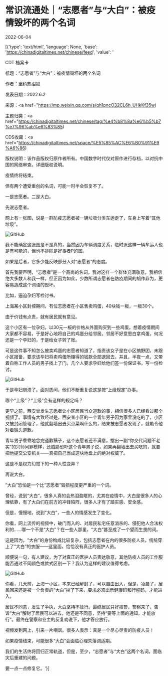# 常识流通处｜“志愿者”与“大白”：被疫情毁坏的两个名词

2022-06-04

[{'type': 'text/html', 'language': None, 'base': 'https://chinadigitaltimes.net/chinese/feed', 'value': '













CDT 档案卡

标题：“志愿者”与“大白”：被疫情毁坏的两个名词

作者：里约热泪奴

发表日期：2022.6.2

来源：<a href="https://mp.weixin.qq.com/s/qh1pncO32CL6h_UHkKf35w)

主题归类：<a href="https://chinadigitaltimes.net/chinese/tag/%e4%b8%8a%e6%b5%b7%e7%96%ab%e6%83%85)

CDS收藏：<a href="https://chinadigitaltimes.net/space/%E5%85%AC%E6%B0%91%E9%A6%86)

版权说明：该作品版权归原作者所有。中国数字时代仅对原作进行存档，以对抗中国的网络审查。详细版权说明。





疫情终将结束。

但有两个遭受重创的名词，可能一时半会恢复不了。

一是志愿者。二是大白。

先说志愿者。

网上有一张图，说是一群防疫志愿者被一辆垃圾分类车运走了，车身上写着“其他垃圾”。

![GitHub](https://chinadigitaltimes.net/chinese/files/2022/06/post-682558-629ab03d8448c.)

我不能确定这张图是不是真的，当然因为车辆调度关系，临时派这样一辆车运人也是有可能的，但也不排除是好事者P的图。

如果是后者，它多少能反映部分人对“志愿者”的态度。

首先我要声明，“志愿者”是一个高尚的名词，我对这样一个群体充满敬意。我相信绝大多数人和我一样，但正因为如此，少数所谓志愿者在防疫期间的胡作非为，更容易造成这个词语的毁坏。

比如，逼迫孕妇写检讨书。

上海某小区封控期间，有位志愿者在小区售卖鸡蛋，40块钱一板，一板30个。

由于价钱有点贵，就有居民就有意见。

这个小区有一位孕妇，以30元一板的价格从外面购买到一些鸡蛋。想着疫情期间大家都不容易，于是好心地将自己的鸡蛋分给邻居。邻居不好意思白拿鸡蛋，何况还是一个孕妇的，于是给女子转了账。

可是这件事不知怎么被卖鸡蛋的志愿者知道了，指责该女子是在小区搞野团，未跟小区报备，要求该孕妇将卖鸡蛋所赚得的钱款全部退回去。并且，半夜一点，又带着自称工作人员的男子找上了门。几个人要求孕妇给他们签一份保证书，写一份检讨。

![GitHub](https://chinadigitaltimes.net/chinese/files/2022/06/post-682558-629ab03d961d1.png)

于是孕妇崩溃了。面对质问，他们不断重复说这是按“上级规定”办事。

哪个“上级”？“上级”会有这样的规定吗？

更早之前，西安曾发生志愿者让小区居民当众道歉的事，相信很多人已经看过那个视频了。事情有大致经过是，西安某小区的一个青年男子因为家里没吃的了，小区又被封闭管理了，他就翻墙出去买点菜啊什么的，结果被志愿者发现了，就勒令他对着镜头道歉。

青年男子乖乖地念完道歉稿子，这个志愿者还不满意，摆出一副“你交代问题不老实”的兴师问罪模样，还威胁恐吓这个青年男子说，如果再翻墙出去买吃的，就要把他提交公安机关——真把自己当成这块地盘上的绝对权威了。

这是不是权力幻觉下的一种人性变异？

再说大白。

“大白”恐怕是一个比“志愿者”毁损程度更严重的一个词。

曾经，说到“大白”，很多人真的会热泪盈眶的，尤其在疫情中，大白是很多人的心理依靠，有了大白们在前方的冲锋陷阵，很多人才有了踏实感、安全感。

但是，慢慢地，说到“大白”，一些人的情感发生了变化。

你看，网上流传的视频中，破门而入的、对居民私宅任意消杀的、侵犯他人合法权利的……哪一个不是“大白”？在一些人那里，“大白”甚至成了一个望而生畏的词。

这是因为，“大白”的身份构成比较复杂，包括志愿者在内的很多防疫人员，统统穿上了“大白”的衣服——这里面，恰恰没有真正的医护人员。

顺便说一句，有人建议，为了对真正的医护人员表达敬意，其他防疫人员的工作服能否通过不同颜色或款式区别一下？我认为这样的建议值得考虑。

![GitHub](https://chinadigitaltimes.net/chinese/files/2022/06/post-682558-629ab03da47fc.)

你看，几天前，上海一小区，本来已经解封了，可以自由出入，但是，凌晨了，居民回来还是被一个负责的“大白”拦了下来，要求必须出示健康码和行程码，才能进入。

居民不同意，发生了争执，大白坚持不放行。最终居民只好报警，警察来了，告诉“大白”解封了居民可以进去，他还是不同意，坚持“要等上面的通知，才能放行”。最终在警察和业主的反复劝说下，他才答应放行。

视频发到网上，引来一片嘲讽。很多人表示：真是一个尽心尽责的防疫人员！

如果疫情结束，可能很多“大白”会面临心理失落调适期。

我们的生活终将回归正常轨道，但是，至少，“志愿者”与“大白”这两个名词，面临灾后重建的问题。

要一点一点修复它。'}]